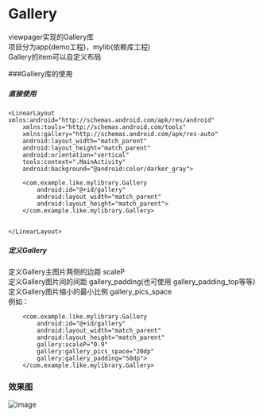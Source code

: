 # Gallery
viewpager实现的Gallery库  
项目分为app(demo工程)，mylib(依赖库工程)  
Gallery的item可以自定义布局

###Gallery库的使用
##### 直接使用

```
<LinearLayout xmlns:android="http://schemas.android.com/apk/res/android"
    xmlns:tools="http://schemas.android.com/tools"
    xmlns:gallery="http://schemas.android.com/apk/res-auto"
    android:layout_width="match_parent"
    android:layout_height="match_parent"
    android:orientation="vertical"
    tools:context=".MainActivity"
    android:background="@android:color/darker_gray">

    <com.example.like.mylibrary.Gallery
        android:id="@+id/gallery"
        android:layout_width="match_parent"
        android:layout_height="match_parent">
    </com.example.like.mylibrary.Gallery>


</LinearLayout>
```

##### 定义Gallery  

定义Gallery主图片两侧的边距   scaleP  
定义Gallery图片间的间距       gallery_padding(也可使用 gallery_padding_top等等)  
定义Gallery图片缩小的最小比例 gallery_pics_space  
例如：
```
    <com.example.like.mylibrary.Gallery
        android:id="@+id/gallery"
        android:layout_width="match_parent"
        android:layout_height="match_parent"
        gallery:scaleP="0.9"
        gallery:gallery_pics_space="20dp"
        gallery:gallery_padding="50dp">
    </com.example.like.mylibrary.Gallery>
```  

### 效果图

![image](https://github.com/achenglike/Gallery/raw/master/pic/GIF.gif)
